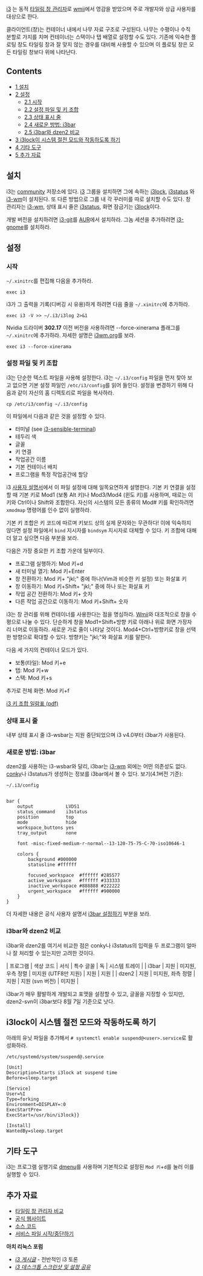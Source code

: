 [i3](http://i3wm.org/) 는 동적 [타일링 창 관리자](https://en.wikipedia.org/wiki/Tiling_window_manager "wikipedia:Tiling window manager")로 [wmii](/index.php/Wmii "Wmii")에서 영감을 받았으며 주로 개발자와 상급 사용자를 대상으로 한다.

클라이언트(창)는 컨테이너 내에서 나무 자료 구조로 구성된다. 나무는 수평이나 수직 분할로 가지를 치며 컨테이너는 스택이나 탭 배열로 설정할 수도 있다. 기존에 익숙한 플로팅 창도 타일링 창과 잘 맞지 않는 경우를 대비해 사용할 수 있으며 이 플로팅 창은 모든 타일링 창보다 위에 나타난다.

## Contents

*   [1 설치](#.EC.84.A4.EC.B9.98)
*   [2 설정](#.EC.84.A4.EC.A0.95)
    *   [2.1 시작](#.EC.8B.9C.EC.9E.91)
    *   [2.2 설정 파일 및 키 조합](#.EC.84.A4.EC.A0.95_.ED.8C.8C.EC.9D.BC_.EB.B0.8F_.ED.82.A4_.EC.A1.B0.ED.95.A9)
    *   [2.3 상태 표시 줄](#.EC.83.81.ED.83.9C_.ED.91.9C.EC.8B.9C_.EC.A4.84)
    *   [2.4 새로운 방법: i3bar](#.EC.83.88.EB.A1.9C.EC.9A.B4_.EB.B0.A9.EB.B2.95:_i3bar)
    *   [2.5 i3bar와 dzen2 비교](#i3bar.EC.99.80_dzen2_.EB.B9.84.EA.B5.90)
*   [3 i3lock이 시스템 절전 모드와 작동하도록 하기](#i3lock.EC.9D.B4_.EC.8B.9C.EC.8A.A4.ED.85.9C_.EC.A0.88.EC.A0.84_.EB.AA.A8.EB.93.9C.EC.99.80_.EC.9E.91.EB.8F.99.ED.95.98.EB.8F.84.EB.A1.9D_.ED.95.98.EA.B8.B0)
*   [4 기타 도구](#.EA.B8.B0.ED.83.80_.EB.8F.84.EA.B5.AC)
*   [5 추가 자료](#.EC.B6.94.EA.B0.80_.EC.9E.90.EB.A3.8C)

## 설치

i3는 [community](/index.php/Community_repository "Community repository") 저장소에 있다. [i3](https://www.archlinux.org/groups/x86_64/i3/) 그룹을 설치하면 그에 속하는 [i3lock](https://www.archlinux.org/packages/?name=i3lock), [i3status](https://www.archlinux.org/packages/?name=i3status) 와 [i3-wm](https://www.archlinux.org/packages/?name=i3-wm)이 설치된다. 또 다른 방법으로 그룹 내 각 꾸러미를 따로 설치할 수도 있다. 창 관리자는 [i3-wm](https://www.archlinux.org/packages/?name=i3-wm), 상태 표시 줄은 [i3status](https://www.archlinux.org/packages/?name=i3status), 화면 잠금기는 [i3lock](https://www.archlinux.org/packages/?name=i3lock)이다.

개발 버전을 설치하려면 [i3-git](https://aur.archlinux.org/packages/i3-git/)를 [AUR](/index.php/AUR "AUR")에서 설치하라. 그놈 세션을 추가하려면 [i3-gnome](https://aur.archlinux.org/packages/i3-gnome/)를 설치하라.

## 설정

### 시작

`~/.xinitrc`를 편집해 다음을 추가하라.

```
exec i3 

```

i3가 그 출력을 기록(디버깅 시 유용)하게 하려면 다음 줄을 `~/.xinitrc`에 추가하라.

```
exec i3 -V >> ~/.i3/i3log 2>&1 

```

Nvidia 드라이버 **302.17** 이전 버전을 사용하려면 --force-xinerama 플래그를 `~/.xinitrc`에 추가하라. 자세한 설명은 [i3wm.org](http://i3wm.org/docs/multi-monitor.html)를 보라.

```
exec i3 --force-xinerama 

```

### 설정 파일 및 키 조합

i3는 단순한 텍스트 파일을 사용해 설정한다. i3는 `~/.i3/config` 파일을 먼저 찾아 보고 없으면 기본 설정 파일인 `/etc/i3/config`를 읽어 들인다. 설정을 변경하기 위해 다음과 같이 자신의 홈 디렉토리로 파일을 복사하라.

```
cp /etc/i3/config ~/.i3/config 

```

이 파일에서 다음과 같은 것을 설정할 수 있다.

*   터미널 (see [i3-sensible-terminal](http://buildbot.i3wm.org/docs/i3-sensible-terminal.html))
*   테두리 색
*   글꼴
*   키 연결
*   작업공간 이름
*   기본 컨테이너 배치
*   프로그램을 특정 작업공간에 할당

i3 [사용자 설명서](http://i3wm.org/docs/userguide.html)에서 이 파일 설정에 대해 일목요연하게 설명한다. 기본 키 연결을 설정할 때 기본 키로 Mod1 (보통 Alt 키)나 Mod3/Mod4 (윈도 키)를 사용하며, 때로는 이 키와 Ctrl이나 Shift와 조합한다. 자신의 시스템의 모든 종류의 Mod# 키를 확인하려면 `xmodmap` 명령어를 인수 없이 실행하라.

기본 키 조합은 키 코드에 따르며 키보드 상의 실제 문자와는 무관하다! 이에 익숙하지 않다면 설정 파일에서 `bind` 지시자를 `bindsym` 지시자로 대체할 수 있다. 키 조합에 대해 더 알고 싶으면 다음 부분을 보라.

다음은 가장 중요한 키 조합 가운데 일부이다.

*   프로그램 실행하기: Mod 키+d
*   새 터미널 열기: Mod 키+Enter
*   창 전환하기: Mod 키+ "jkl;" 중에 하나(Vim과 비슷한 키 설정) 또는 화살표 키
*   창 이동하기: Mod 키+Shift+ "jkl;" 중에 하나 또는 화살표 키
*   작업 공간 전환하기: Mod 키+ 숫자
*   다른 작업 공간으로 이동하기: Mod 키+Shift+ 숫자

i3는 창 관리를 위해 컨테이너를 사용한다는 점을 명심하라. [Wmii](/index.php/Wmii "Wmii")와 대조적으로 창을 수평으로 나눌 수 있다. 단순하게 창을 Mod1+Shift+방향 키로 아래나 위로 화면 가장자리 너머로 이동하라. 새로운 가로 줄이 나타날 것이다. Mod4+Ctrl+방향키로 창을 선택한 방향으로 확대할 수 있다. 방향키는 "jkl;"와 화살표 키를 말한다.

다음 세 가지의 컨테이너 모드가 있다.

*   보통(타일): Mod 키+e
*   탭: Mod 키+w
*   스택: Mod 키+s

추가로 전체 화면: Mod 키+f

[i3 키 조합 일람표 (pdf)](http://i3wm.org/docs/refcard.pdf)

### 상태 표시 줄

내부 상태 표시 줄 i3-wsbar는 지원 중단되었으며 i3 v4.0부터 i3bar가 사용된다.

### 새로운 방법: i3bar

dzen2를 사용하는 i3-wsbar와 달리, i3bar는 [i3-wm](https://www.archlinux.org/packages/?name=i3-wm) 외에는 어떤 의존성도 없다. [conky](/index.php/Conky "Conky")나 i3status가 생성하는 정보를 i3bar에서 볼 수 있다. 보기(4.1버전 기준):

 `~/.i3/config` 
```

bar { 
    output            LVDS1 
    status_command    i3status 
    position          top 
    mode              hide 
    workspace_buttons yes 
    tray_output       none 

    font -misc-fixed-medium-r-normal--13-120-75-75-C-70-iso10646-1 

    colors { 
        background #000000 
        statusline #ffffff 

        focused_workspace  #ffffff #285577 
        active_workspace   #ffffff #333333 
        inactive_workspace #888888 #222222 
        urgent_workspace   #ffffff #900000 
    } 
} 

```

더 자세한 내용은 공식 사용자 설명서 [i3bar 설정하기](http://i4wm.org/docs/userguide.html#_configuring_i3bar) 부분을 보라.

### i3bar와 dzen2 비교

i3bar와 dzen2를 여기서 비교한 점은 conky나 i3status의 입력을 두 프로그램이 얼마나 잘 처리할 수 있는지만 고려한 것이다.

| 프로그램 | 색상 코드 | 서식 | 특수 글꼴 | 독 | 시스템 트레이 |
| i3bar | 지원 | 미지원, 우측 정렬 | 미지원 (UTF8만 지원) | 지원 | 지원 |
| dzen2 | 지원 | 미지원, 좌측 정렬 | 지원 | 지원 (svn 버전) | 미지원 |

i3bar가 매우 활발하게 개발되고 포맷을 설정할 수 있고, 글꼴을 지정할 수 있지만, dzen2-svn이 i3bar보다 8월 7일 기준으로 낫다.

## i3lock이 시스템 절전 모드와 작동하도록 하기

아래의 유닛 파일을 추가해서 `# systemctl enable suspend@<user>.service`로 활성화하라.

 `/etc/systemd/system/suspend@.service` 
```
[Unit]
Description=Starts i3lock at suspend time
Before=sleep.target

[Service]
User=%I
Type=forking
Environment=DISPLAY=:0
ExecStartPre= 
ExecStart=/usr/bin/i3lock}}

[Install]
WantedBy=sleep.target
```

## 기타 도구

i3는 프로그램 실행기로 [dmenu](/index.php/Dmenu "Dmenu")를 사용하며 기본적으로 설정된 `Mod 키`+`d`를 눌러 이를 실행할 수 있다.

## 추가 자료

*   [타일링 창 관리자 비교](/index.php/Comparison_of_tiling_window_managers "Comparison of tiling window managers")
*   [공식 웹사이트](http://i3wm.org)
*   [소스 코드](http://code.stapelberg.de/git/i3)
*   [서비스 파일 시작/중단하기](/index.php/Systemd#Suspend.2Fresume_service_files "Systemd")

**아치 리눅스 포럼**

*   [*i3 게시글*](https://bbs.archlinux.org/viewtopic.php?id=99064) - 전반적인 i3 토론
*   [*i3 데스크톱 스크린샷 및 설정 공유*](https://bbs.archlinux.org/viewtopic.php?pid=1229978)